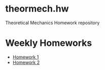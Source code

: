 # theormech.hw
Theoretical Mechanics Homework repository

# Weekly Homeworks
- [Homework 1](HW1/README.md)
- [Homework 2](HW2/README.md)

